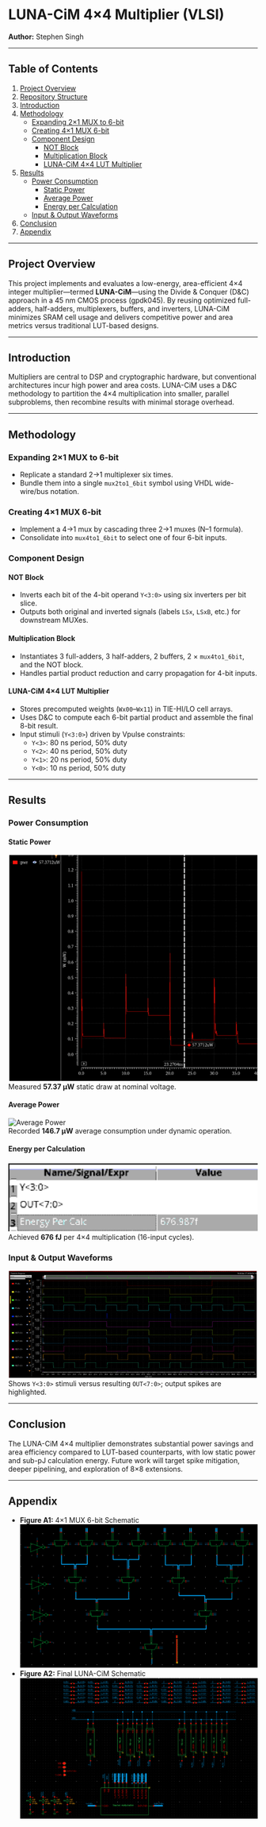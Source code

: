 # LUNA-CiM 4×4 Multiplier (VLSI)

**Author:** Stephen Singh  

---

## Table of Contents
1. [Project Overview](#project-overview)  
2. [Repository Structure](#repository-structure)  
3. [Introduction](#introduction)  
4. [Methodology](#methodology)  
   - [Expanding 2×1 MUX to 6-bit](#expanding-2×1-mux-to-6-bit)  
   - [Creating 4×1 MUX 6-bit](#creating-4×1-mux-6-bit)  
   - [Component Design](#component-design)  
     - [NOT Block](#not-block)  
     - [Multiplication Block](#multiplication-block)  
     - [LUNA-CiM 4×4 LUT Multiplier](#luna-cim-4×4-lut-multiplier)  
5. [Results](#results)  
   - [Power Consumption](#power-consumption)  
     - [Static Power](#static-power)  
     - [Average Power](#average-power)  
     - [Energy per Calculation](#energy-per-calculation)  
   - [Input & Output Waveforms](#input--output-waveforms)  
6. [Conclusion](#conclusion)  
7. [Appendix](#appendix)  


---

## Project Overview
This project implements and evaluates a low-energy, area-efficient 4×4 integer multiplier—termed **LUNA-CiM**—using the Divide & Conquer (D&C) approach in a 45 nm CMOS process (gpdk045). By reusing optimized full-adders, half-adders, multiplexers, buffers, and inverters, LUNA-CiM minimizes SRAM cell usage and delivers competitive power and area metrics versus traditional LUT-based designs.


---

## Introduction
Multipliers are central to DSP and cryptographic hardware, but conventional architectures incur high power and area costs. LUNA-CiM uses a D&C methodology to partition the 4×4 multiplication into smaller, parallel subproblems, then recombine results with minimal storage overhead.

---

## Methodology

### Expanding 2×1 MUX to 6-bit
- Replicate a standard 2→1 multiplexer six times.
- Bundle them into a single `mux2to1_6bit` symbol using VHDL wide-wire/bus notation.

### Creating 4×1 MUX 6-bit
- Implement a 4→1 mux by cascading three 2→1 muxes (N–1 formula).
- Consolidate into `mux4to1_6bit` to select one of four 6-bit inputs.

### Component Design

#### NOT Block
- Inverts each bit of the 4-bit operand `Y<3:0>` using six inverters per bit slice.
- Outputs both original and inverted signals (labels `LSx`, `LSxB`, etc.) for downstream MUXes.

#### Multiplication Block
- Instantiates 3 full-adders, 3 half-adders, 2 buffers, 2 × `mux4to1_6bit`, and the NOT block.
- Handles partial product reduction and carry propagation for 4-bit inputs.

#### LUNA-CiM 4×4 LUT Multiplier
- Stores precomputed weights (`Wx00`–`Wx11`) in TIE-HI/LO cell arrays.
- Uses D&C to compute each 6-bit partial product and assemble the final 8-bit result.
- Input stimuli (`Y<3:0>`) driven by Vpulse constraints:
  - `Y<3>`: 80 ns period, 50% duty
  - `Y<2>`: 40 ns period, 50% duty
  - `Y<1>`: 20 ns period, 50% duty
  - `Y<0>`: 10 ns period, 50% duty

---

## Results

### Power Consumption

#### Static Power
![Static Power](Images/staticpower.png)  
Measured **57.37 µW** static draw at nominal voltage.

#### Average Power
![Average Power](Images/AvEnery.png)  
Recorded **146.7 µW** average consumption under dynamic operation.

#### Energy per Calculation
![Energy per Calculation](Images/Energy.png)  
Achieved **676 fJ** per 4×4 multiplication (16-input cycles).

### Input & Output Waveforms
![I/O Waveforms](Images/INOUTRES.png)  
Shows `Y<3:0>` stimuli versus resulting `OUT<7:0>`; output spikes are highlighted.

---

## Conclusion
The LUNA-CiM 4×4 multiplier demonstrates substantial power savings and area efficiency compared to LUT-based counterparts, with low static power and sub-pJ calculation energy. Future work will target spike mitigation, deeper pipelining, and exploration of 8×8 extensions.

---

## Appendix
- **Figure A1:** 4×1 MUX 6-bit Schematic 
![4×1 MUX 6-bit Schematic](Images/LAb4P2Schem.png) 
- **Figure A2:** Final LUNA-CiM Schematic 
![Final LUNA-CiM Schematic](Images/FinalSchem.png) 


